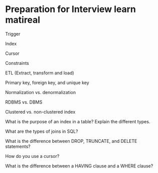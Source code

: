 # Preparation for Interview learn matireal

Trigger

Index

Cursor

Constraints

ETL (Extract, transform and load)

Primary key, foreign key, and unique key

Normalization vs. denormalization

RDBMS vs. DBMS

Clustered vs. non-clustered index

What is the purpose of an index in a table? Explain the different types.

What are the types of joins in SQL?

What is the difference between DROP, TRUNCATE, and DELETE statements?

How do you use a cursor?

What is the difference between a HAVING clause and a WHERE clause?